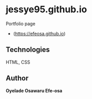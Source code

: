 # jessye95.github.io
Portfolio page
- (https://efeosa.github.io)

## Technologies
HTML, CSS

## Author
**Oyelade Osawaru Efe-osa** 



